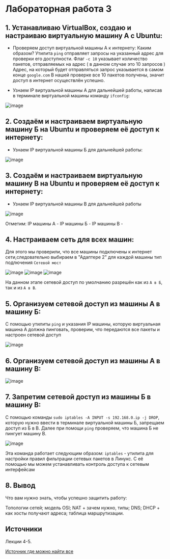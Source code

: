 # Лабораторная работа 3
## 1. Устанавливаю VirtualBox, создаю и настраиваю виртуальную машину А с Ubuntu:

- Проверяем доступ виртуальной машины А к интернету:
Каким образом?
Утилита `ping` отправляет запросы на указанный адрес для проверки его доступности.
Флаг `-с 10` указывает количество пакетов, отправляемых на адрес ( в данном случае это 10 запросов )
Адрес, на который будет отправляться запрос указывается в самом конце `google.com`
В нашей проверке все 10 пакетов получены, значит доступ в интернет осуществлён успешно.

-  Узнаем IP виртуальной машины А для дальнейшей работы, написав в терминале виртуальной машины команду `ifconfig`:

![image](SCRIN1.png)

## 2. Создаём и настраиваем виртуальную машину Б на Ubuntu и проверяем её доступ к интернету:

- Узнаем IP виртуальной машины Б для дальнейшей работы:

![image](SCRIN2.png)

## 3. Создаём и настраиваем виртуальную машину В на Ubuntu и проверяем её доступ к интернету:
   
- Узнаем IP виртуальной машины В для дальнейшей работы

![image](SCRIN3.png)

Отметим:
IP машины А - 
IP машины Б - 
IP машины В - 

## 4. Настраиваем сеть для всех машин:

Для этого мы проверили, что все машины подключены к интернет сети,следовательно выбираем в "Адаптере 2" для каждой машины тип подлючения `Сетевой мост`

![image](SCRIN4.png)
![image](SCRIN5.png)
![image](SCRIN6.png)

На данном этапе сетевой доступ по умолчанию разрешён как из `А в Б`, так и из `А в В`.

## 5. Организуем сетевой доступ из машины А в машину Б:
С помощью утилиты `ping` и указания IP машины, которую виртуальная машина А должна пинговать, проверим, что передаются все пакеты и настроен сетевой доступ

![image](SCRIN7.png)

## 6. Организуем сетевой доступ из машины А в машину В:

![image](SCRIN8.png)

## 7. Запретим сетевой доступ из машины Б в машину В:
С помощью команды `sudo iptables -A INPUT -s 192.168.0.ip -j DROP`, которую нужно ввести в терминале виртуальной машины Б, запрещаем доступ из Б в В.
Далее при помощи `ping` проверяем, что машина Б не пингует машину В.

![image](SCRIN9.png)

Эта команда работает следующим образом:
`iptables` - утилита для настройки правил фильтрации сетевых пакетов в Линукс. С её помощью мы можем устанавливать контроль доступа к сетевым интерфейсам


## 8. Вывод


Что вам нужно знать, чтобы успешно защитить работу:

Топологии сетей; модель OSI; NAT + зачем нужно, типы; DNS; DHCP + как хосты получают адреса; таблица маршрутизации.

## Источники

Лекции 4-5.

[Источник где можно найти все](https://google.com)
